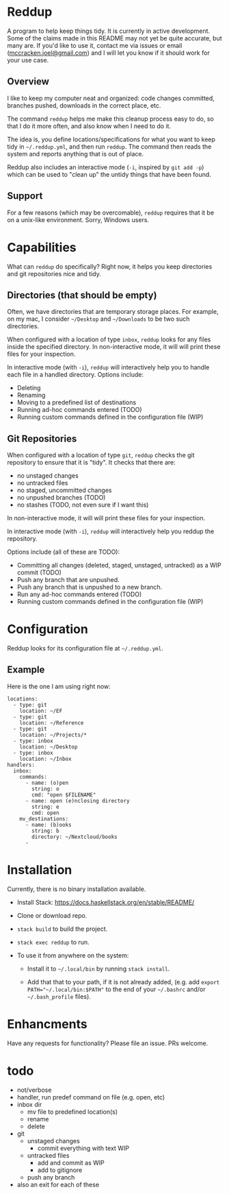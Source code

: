 # Reddup

A program to help keep things tidy. It is currently in active development. Some
of the claims made in this README may not yet be quite accurate, but many are.
If you'd like to use it, contact me via issues or email
(mccracken.joel@gmail.com) and I will let you know if it should work for your
use case.

## Overview

I like to keep my computer neat and organized: code changes committed, branches
pushed, downloads in the correct place, etc.

The command `reddup` helps me make this cleanup process easy to do, so that I do
it more often, and also know when I need to do it.

The idea is, you define locations/specifications for what you want to keep tidy
in `~/.reddup.yml`, and then run `reddup`. The command then reads the system and
reports anything that is out of place.

Reddup also includes an interactive mode (`-i`, inspired by `git add -p`)
which can be used to "clean up" the untidy things that have been found.

## Support

For a few reasons (which may be overcomable), `reddup` requires that it be on a
unix-like environment. Sorry, Windows users.

# Capabilities

What can `reddup` do specifically? Right now, it helps you keep directories and
git repositories nice and tidy.

## Directories (that should be empty)

Often, we have directories that are temporary storage places. For example, on my
mac, I consider `~/Desktop` and `~/Downloads` to be two such directories.

When configured with a location of type `inbox`, `reddup` looks for any files
inside the specified directory. In non-interactive mode, it will
will print these files for your inspection.

In interactive mode (with `-i`), `reddup` will interactively help you to handle
each file in a handled directory. Options include:

- Deleting
- Renaming
- Moving to a predefined list of destinations
- Running ad-hoc commands entered (TODO)
- Running custom commands defined in the configuration file (WIP)

## Git Repositories

When configured with a location of type `git`, `reddup` checks the git
repository to ensure that it is "tidy". It checks that there are:

- no unstaged changes
- no untracked files
- no staged, uncommitted changes
- no unpushed branches (TODO)
- no stashes (TODO, not even sure if I want this)

In non-interactive mode, it will will print these files for your inspection.

In interactive mode (with `-i`), `reddup` will interactively help you reddup
the repository.

Options include (all of these are TODO):

- Committing all changes (deleted, staged, unstaged, untracked) as a WIP commit (TODO)
- Push any branch that are unpushed.
- Push any branch that is unpushed to a new branch.
- Run any ad-hoc commands entered (TODO)
- Running custom commands defined in the configuration file (WIP)


# Configuration

Reddup looks for its configuration file at `~/.reddup.yml`.

## Example

Here is the one I am using right now:

```
locations:
  - type: git
    location: ~/EF
  - type: git
    location: ~/Reference
  - type: git
    location: ~/Projects/*
  - type: inbox
    location: ~/Desktop
  - type: inbox
    location: ~/Inbox
handlers:
  inbox:
    commands:
      - name: (o)pen
        string: o
        cmd: "open $FILENAME"
      - name: open (e)nclosing directory
        string: e
        cmd: open
    mv_destinations:
      - name: (b)ooks
        string: b
        directory: ~/Nextcloud/books
      -
```

# Installation

Currently, there is no binary installation available.

- Install Stack: https://docs.haskellstack.org/en/stable/README/

- Clone or download repo.

- `stack build` to build the project.

- `stack exec reddup` to run.

- To use it from anywhere on the system:

  - Install it to `~/.local/bin` by running `stack install`.

  - Add that that to your path, if it is not already added, (e.g. add
    `export PATH="~/.local/bin:$PATH"` to the end of your `~/.bashrc` and/or
    `~/.bash_profile` files).

# Enhancments

Have any requests for functionality? Please file an issue. PRs welcome.

# todo

- not/verbose
- handler, run predef command on file (e.g. open, etc)
- inbox dir
  - mv file to predefined location(s)
  - rename
  - delete
- git
  - unstaged changes
    - commit everything with text WIP
  - untracked files
    - add and commit as WIP
    - add to gitignore
  - push any branch
- also an exit for each of these
